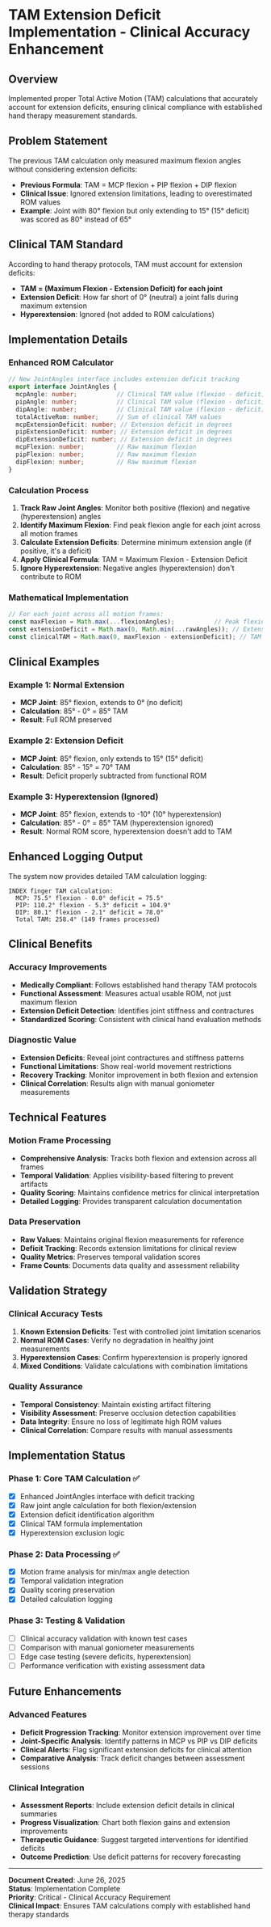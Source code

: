 # TAM Extension Deficit Implementation - Clinical Accuracy Enhancement

## Overview
Implemented proper Total Active Motion (TAM) calculations that accurately account for extension deficits, ensuring clinical compliance with established hand therapy measurement standards.

## Problem Statement
The previous TAM calculation only measured maximum flexion angles without considering extension deficits:
- **Previous Formula**: TAM = MCP flexion + PIP flexion + DIP flexion
- **Clinical Issue**: Ignored extension limitations, leading to overestimated ROM values
- **Example**: Joint with 80° flexion but only extending to 15° (15° deficit) was scored as 80° instead of 65°

## Clinical TAM Standard
According to hand therapy protocols, TAM must account for extension deficits:
- **TAM = (Maximum Flexion - Extension Deficit) for each joint**
- **Extension Deficit**: How far short of 0° (neutral) a joint falls during maximum extension
- **Hyperextension**: Ignored (not added to ROM calculations)

## Implementation Details

### Enhanced ROM Calculator
```typescript
// New JointAngles interface includes extension deficit tracking
export interface JointAngles {
  mcpAngle: number;           // Clinical TAM value (flexion - deficit)
  pipAngle: number;           // Clinical TAM value (flexion - deficit)
  dipAngle: number;           // Clinical TAM value (flexion - deficit)
  totalActiveRom: number;     // Sum of clinical TAM values
  mcpExtensionDeficit: number; // Extension deficit in degrees
  pipExtensionDeficit: number; // Extension deficit in degrees
  dipExtensionDeficit: number; // Extension deficit in degrees
  mcpFlexion: number;         // Raw maximum flexion
  pipFlexion: number;         // Raw maximum flexion
  dipFlexion: number;         // Raw maximum flexion
}
```

### Calculation Process
1. **Track Raw Joint Angles**: Monitor both positive (flexion) and negative (hyperextension) angles
2. **Identify Maximum Flexion**: Find peak flexion angle for each joint across all motion frames
3. **Calculate Extension Deficits**: Determine minimum extension angle (if positive, it's a deficit)
4. **Apply Clinical Formula**: TAM = Maximum Flexion - Extension Deficit
5. **Ignore Hyperextension**: Negative angles (hyperextension) don't contribute to ROM

### Mathematical Implementation
```typescript
// For each joint across all motion frames:
const maxFlexion = Math.max(...flexionAngles);           // Peak flexion
const extensionDeficit = Math.max(0, Math.min(...rawAngles)); // Extension limitation
const clinicalTAM = Math.max(0, maxFlexion - extensionDeficit); // TAM value
```

## Clinical Examples

### Example 1: Normal Extension
- **MCP Joint**: 85° flexion, extends to 0° (no deficit)
- **Calculation**: 85° - 0° = 85° TAM
- **Result**: Full ROM preserved

### Example 2: Extension Deficit
- **MCP Joint**: 85° flexion, only extends to 15° (15° deficit)
- **Calculation**: 85° - 15° = 70° TAM
- **Result**: Deficit properly subtracted from functional ROM

### Example 3: Hyperextension (Ignored)
- **MCP Joint**: 85° flexion, extends to -10° (10° hyperextension)
- **Calculation**: 85° - 0° = 85° TAM (hyperextension ignored)
- **Result**: Normal ROM score, hyperextension doesn't add to TAM

## Enhanced Logging Output
The system now provides detailed TAM calculation logging:
```
INDEX finger TAM calculation:
  MCP: 75.5° flexion - 0.0° deficit = 75.5°
  PIP: 110.2° flexion - 5.3° deficit = 104.9°
  DIP: 80.1° flexion - 2.1° deficit = 78.0°
  Total TAM: 258.4° (149 frames processed)
```

## Clinical Benefits

### Accuracy Improvements
- **Medically Compliant**: Follows established hand therapy TAM protocols
- **Functional Assessment**: Measures actual usable ROM, not just maximum flexion
- **Extension Deficit Detection**: Identifies joint stiffness and contractures
- **Standardized Scoring**: Consistent with clinical hand evaluation methods

### Diagnostic Value
- **Extension Deficits**: Reveal joint contractures and stiffness patterns
- **Functional Limitations**: Show real-world movement restrictions
- **Recovery Tracking**: Monitor improvement in both flexion and extension
- **Clinical Correlation**: Results align with manual goniometer measurements

## Technical Features

### Motion Frame Processing
- **Comprehensive Analysis**: Tracks both flexion and extension across all frames
- **Temporal Validation**: Applies visibility-based filtering to prevent artifacts
- **Quality Scoring**: Maintains confidence metrics for clinical interpretation
- **Detailed Logging**: Provides transparent calculation documentation

### Data Preservation
- **Raw Values**: Maintains original flexion measurements for reference
- **Deficit Tracking**: Records extension limitations for clinical review
- **Quality Metrics**: Preserves temporal validation scores
- **Frame Counts**: Documents data quality and assessment reliability

## Validation Strategy

### Clinical Accuracy Tests
1. **Known Extension Deficits**: Test with controlled joint limitation scenarios
2. **Normal ROM Cases**: Verify no degradation in healthy joint measurements
3. **Hyperextension Cases**: Confirm hyperextension is properly ignored
4. **Mixed Conditions**: Validate calculations with combination limitations

### Quality Assurance
- **Temporal Consistency**: Maintain existing artifact filtering
- **Visibility Assessment**: Preserve occlusion detection capabilities
- **Data Integrity**: Ensure no loss of legitimate high ROM values
- **Clinical Correlation**: Compare results with manual assessments

## Implementation Status

### Phase 1: Core TAM Calculation ✅
- [x] Enhanced JointAngles interface with deficit tracking
- [x] Raw joint angle calculation for both flexion/extension
- [x] Extension deficit identification algorithm
- [x] Clinical TAM formula implementation
- [x] Hyperextension exclusion logic

### Phase 2: Data Processing ✅
- [x] Motion frame analysis for min/max angle detection
- [x] Temporal validation integration
- [x] Quality scoring preservation
- [x] Detailed calculation logging

### Phase 3: Testing & Validation
- [ ] Clinical accuracy validation with known test cases
- [ ] Comparison with manual goniometer measurements
- [ ] Edge case testing (severe deficits, hyperextension)
- [ ] Performance verification with existing assessment data

## Future Enhancements

### Advanced Features
- **Deficit Progression Tracking**: Monitor extension improvement over time
- **Joint-Specific Analysis**: Identify patterns in MCP vs PIP vs DIP deficits
- **Clinical Alerts**: Flag significant extension deficits for clinical attention
- **Comparative Analysis**: Track deficit changes between assessment sessions

### Clinical Integration
- **Assessment Reports**: Include extension deficit details in clinical summaries
- **Progress Visualization**: Chart both flexion gains and extension improvements
- **Therapeutic Guidance**: Suggest targeted interventions for identified deficits
- **Outcome Prediction**: Use deficit patterns for recovery forecasting

---

**Document Created**: June 26, 2025  
**Status**: Implementation Complete  
**Priority**: Critical - Clinical Accuracy Requirement  
**Clinical Impact**: Ensures TAM calculations comply with established hand therapy standards